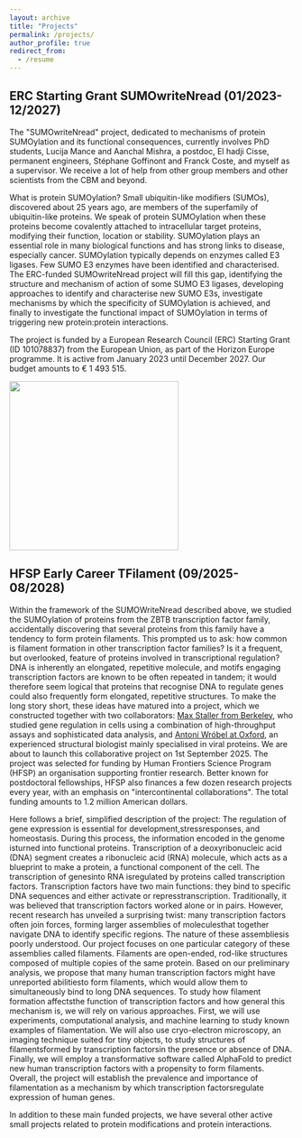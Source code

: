 ```yaml
---
layout: archive
title: "Projects"
permalink: /projects/
author_profile: true
redirect_from:
  - /resume
---
```


ERC Starting Grant SUMOwriteNread (01/2023-12/2027)
------

The "SUMOwriteNread" project, dedicated to mechanisms of protein SUMOylation and its functional consequences, currently involves PhD students, Lucija Mance and Aanchal Mishra, a postdoc, El hadji Cisse, permanent engineers, Stéphane Goffinont and Franck Coste, and myself as a supervisor. We receive a lot of help from other group members and other scientists from the CBM and beyond.

What is protein SUMOylation? Small ubiquitin-like modifiers (SUMOs), discovered about 25 years ago, are members of the superfamily of ubiquitin-like proteins. We speak of protein SUMOylation when these proteins become covalently attached to intracellular target proteins, modifying their function, location or stability. SUMOylation plays an essential role in many biological functions and has strong links to disease, especially cancer. SUMOylation typically depends on enzymes called E3 ligases. Few SUMO E3 enzymes have been identified and characterised. The ERC-funded SUMOwriteNread project will fill this gap, identifying the structure and mechanism of action of some SUMO E3 ligases, developing approaches to identify and characterise new SUMO E3s, investigate mechanisms by which the specificity of SUMOylation is achieved, and finally to investigate the functional impact of SUMOylation in terms of triggering new protein:protein interactions.

The project is funded by a European Research Council (ERC) Starting Grant (ID 101078837) from the European Union, as part of the Horizon Europe programme. It is active from January 2023 until December 2027. Our budget amounts to € 1 493 515.

<img src="https://msuskiewicz.github.io/images/LOGO_ERC-FLAG_FP.png" width='300' />

HFSP Early Career TFilament (09/2025-08/2028)
------

Within the framework of the SUMOWriteNread described above, we studied the SUMOylation of proteins from the ZBTB transcription factor family, accidentally discovering that several proteins from this family have a tendency to form protein filaments. This prompted us to ask: how common is filament formation in other transcription factor families? Is it a frequent, but overlooked, feature of proteins involved in transcriptional regulation? DNA is inherently an elongated, repetitive molecule, and motifs engaging transcription factors are known to be often repeated in tandem; it would therefore seem logical that proteins that recognise DNA to regulate genes could also frequently form elongated, repetitive structures. To make the long story short, these ideas have matured into a project, which we constructed together with two collaborators: <a href="https://www.stallerlab.com/">Max Staller from Berkeley</a>, who studied gene regulation in cells using a combination of high-throughput assays and sophisticated data analysis, and <a href="https://www.bioch.ox.ac.uk/research/wrobel">Antoni Wróbel at Oxford</a>, an experienced structural biologist mainly specialised in viral proteins. We are about to launch this collaborative project on 1st September 2025. The project was selected for funding by Human Frontiers Science Program (HFSP) an organisation supporting frontier research. Better known for postdoctoral fellowships, HFSP also finances a few dozen research projects every year, with an emphasis on "intercontinental collaborations". The total funding amounts to 1.2 million American dollars.

Here follows a brief, simplified description of the project: The regulation of gene expression is essential for development,stressresponses, and homeostasis. During this process, the information encoded in the genome isturned into functional proteins. Transcription of a deoxyribonucleic acid (DNA) segment creates a ribonucleic acid (RNA) molecule, which acts as a blueprint to make a protein, a functional component of the cell. The transcription of genesinto RNA isregulated by proteins called transcription factors. Transcription factors have two main functions: they bind to specific DNA sequences and either activate or represstranscription. Traditionally, it was believed that transcription factors worked alone or in pairs. However, recent research has unveiled a surprising twist: many transcription factors often join forces, forming larger assemblies of moleculesthat together navigate DNA to identify specific regions. The nature of these assembliesis poorly understood. Our project focuses on one particular category of these assemblies called filaments. Filaments are open-ended, rod-like structures composed of multiple copies of the same protein. Based on our preliminary analysis, we propose that many human transcription factors might have unreported abilitiesto form filaments, which would allow them to simultaneously bind to long DNA sequences. To study how filament formation affectsthe function of transcription factors and how general this mechanism is, we will rely on various approaches. First, we will use experiments, computational analysis, and machine learning to study known examples of filamentation. We will also use cryo-electron microscopy, an imaging technique suited for tiny objects, to study structures of filamentsformed by transcription factorsin the presence or absence of DNA. Finally, we will employ a transformative software called AlphaFold to predict new human transcription factors with a propensity to form filaments. Overall, the project will establish the prevalence and importance of filamentation as a mechanism by which transcription factorsregulate expression of human genes.



In addition to these main funded projects, we have several other active small projects related to protein modifications and protein interactions.


